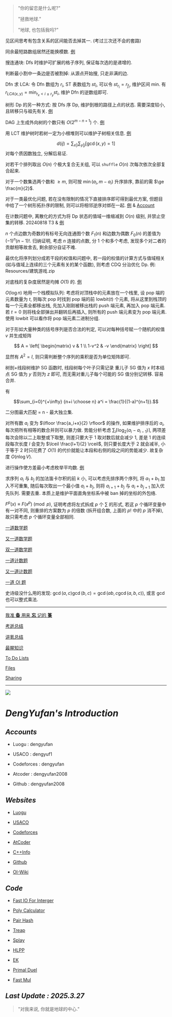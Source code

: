 > "你的留恋是什么呢?"
> 
> "拯救地球."
> 
> "地球, 也包括我吗?"

见区间思考有包含关系的区间能否去掉其一. (考过三次还不会的套路)

同余最短路数组居然还能换模数. [例](https://www.luogu.com.cn/problem/P4156)

搜连通块: Dfs 时维护可扩展的格子序列, 保证每次选的是递增的.

判断最小割中一条边是否被割掉: 从源点开始搜, 只走非满的边.

Dfn 求 LCA: 令 Dfn 数组为 $r_i$, ST 表数组为 $st_i$, 可以令 $st_{r_i} = r_{f_i}$, 维护区间 min. 有 $r_{LCA(x, y)} = \min_{r_x < i \le r_y} st_i$, 维护 Dfn 的逆数组即可.

树形 Dp 的另一种方式: 按 Dfs 序 Dp, 维护到根的路径上点的状态. 需要深度较小, 且转移只与祖先有关. [例](https://www.luogu.com.cn/problem/P3577)

DAG 上生成外向树的个数只有 $O(2^{m - n + 1})$ 个. [例](https://qoj.ac/problem/6406)

用 LCT 维护树时若树一定为小根堆则可以维护子树相关信息. [例](https://qoj.ac/problem/7760)

$$d(ij) = \sum_{x|i}\sum_{y|j}[\gcd(x, y)=1]$$
对每个质因数独立, 分解后易证.

对若干个排列取出 $O(n)$ 个极大复合无关组, 可以 ``shuffle`` $O(n)$ 次每次依次全部复合起来.

对于一个数集选两个数和 $\ge m$, 则可按 $\min(a_i, m - a_i)$ 升序排序, 靠前的需 $\ge \frac{m}{2}$.

对于一类最优化问题, 若在没有限制的情况下直接排序即可得到最优方案, 但题目中给了一个树形拓扑序的限制, 则可以将相邻逆序对绑在一起. [例](https://acm.hdu.edu.cn/contest/problem?cid=1131&pid=1001) & [Account](https://www.luogu.com.cn/paste/o08ha6jb)

在计数问题中, 离散化的方式为将 Dp 状态的值域一维缩减到 $O(n)$ 级别, 并禁止空集的转移. 20240818 T3 & [例](https://qoj.ac/problem/1084)

$n$ 个点边数为奇数的有标号无向连通图个数 $F_1(n)$ 和边数为偶数 $F_0(n)$ 的差值为 $(-1)^n(n-1)!$. 归纳证明, 考虑 $n$ 连接的点数, 分 1 个和多个考虑, 发现多个对二者的贡献相等故舍去, 剩余部分自证不难.

最优化将序列划分成若干段的权值和问题中, 若一段的权值的计算方式与值域相关 (如与值域上连续的三个元素有关的某个函数), 则考虑 CDQ 分治优化 Dp. 例: Resources/建筑游戏.zip

对底栈的复杂度居然是均摊 $O(1)$ 的. [例](https://www.luogu.com.cn/problem/CF2026F)

$O(\log n)$ 地用一个栈模拟队列: 考虑将对顶栈中的元素放在一个栈里, 设 pop 端的元素数量为 $t$, 则每次 pop 时找到 pop 端的前 $\text{lowbit}(t)$ 个元素, 将从这里到栈顶的每一个元素全都移出栈, 先加入刚刚被移出栈的 push 端元素, 再加入 pop 端元素. 若 $t=0$ 则将栈全部弹出并翻转后再插入, 则所有的 push 端元素变为 pop 端元素. 使用 $\text{lowbit}$ 可以看作将 pop 端元素二进制分组.

对于形如大量种类的括号序列是否合法的判定, 可以对每种括号赋一个随机的权值 $v$ 并生成矩阵

$$
A = \left[
\begin{matrix}
v & 1
\\
1-v^2 & -v
\end{matrix}
\right]
$$

显然有 $A^2 = I$, 则只需判断整个序列的乘积是否为单位矩阵即可.

树剖+线段树维护 SG 函数时, 线段树每个叶子只需记录 重儿子 SG 值为 $x$ 时本结点 SG 值为 $y$ 否则为 $z$ 即可, 而无需对重儿子每个可能的 SG 值分别记转移. 容易合并.

有

$$\sum_{i=0}^{+\infty} {n+i \choose n} a^i = \frac{1}{(1-a)^{n+1}}.$$

二分图最大匹配 = n - 最大独立集.

对所有数 $a_i$ 变为 $\lfloor \frac{a_i+x}{2} \rfloor$ 的操作, 如果维护排序后的 $a_i$, 每次把所有相等的数合并则可以暴力做. 势能分析考虑 $\sum_i \lceil \log_2(a_i-a_{i-1}) \rceil$, 两项差每次会除以二上取整或下取整, 则差只要大于 1 取对数后就会减少 1, 差是 1 的连续段每次长度 $l$ 会变为 $\lceil \frac{l+1}{2} \rceil$, 则只要长度大于 2 就会减半, 小于等于 2 时只花费了 $O(1)$ 的代价就能让本段和右侧的段之间的势能减少. 故复杂度 $O(n \log V)$.

进行操作使方差最小考虑枚举平均数. [例](https://www.luogu.com.cn/problem/CF2029I)

求序列 $a_i$ 与 $b_j$ 的加法笛卡尔积的前 $k$ 小, 可以考虑先排序两个序列, 将 $a_1 + b_1$ 加入不可重集, 随后每次取出一个最小值 $a_i + b_j$, 则将 $a_{i+1} + b_j$ 与 $a_i + b_{j+1}$ 加入优先队列. 需要去重. 本质上是维护平面直角坐标系中被 ban 掉的坐标的外包络.

$F^p(x) \equiv F(x^p) \pmod p$, 证明考虑将左式拆成 $p$ 个 $\sum$ 的形式, 若这 $p$ 个循环变量中有一对不同, 则重排的方案数为 $p$ 的倍数 (拆开组合数, 上面的 $p!$ 中的 $p$ 消不掉), 故只需考虑 $p$ 个循环变量全部相同.

[一道数学题](https://www.luogu.com.cn/article/ueohh8lt)

[又一道数学题](https://www.luogu.com.cn/article/7d3j944s)

[双一道数学题](https://www.luogu.com.cn/article/lc9tfr5v)

[一道计数题](https://www.luogu.com.cn/article/qpk41kv1)

[又一道计数题](https://www.luogu.com.cn/article/6bpx8onp)

[一道 OI 题](https://www.luogu.com.cn/article/xr76q3sa)

史诗级没什么用的发现: $\gcd(a,c) \gcd(b,c) = \gcd(ab,c \gcd(a,b,c))$, 或言 $\gcd$ 也可以整式乘法.

----

[我准 **备** 用来 **忘** 记的 **箓**](https://www.luogu.com.cn/paste/lvmrhjxm)

[考逝总结](https://www.luogu.com.cn/article/sd8bpaa1)

[讲氪总结](https://www.luogu.com.cn/article/bn0cnhaw)

[最腥知识](https://www.luogu.com.cn/article/ft3tx54e)

[To Do Lists](https://www.luogu.com.cn/paste/lcysbo18)

[Files](https://www.luogu.com.cn/team/33225#file)

[Sharing](https://www.luogu.com.cn/paste/frklj4he)

---

![](https://moe.jitsu.top/img)

# *DengYufan's Introduction*

## *Accounts*
- Luogu : dengyufan

- USACO : dengyuf1

- Codeforces : dengyufan

- Atcoder : dengyufan2008

- Github : dengyufan2008

## *Websites*
- [Luogu](http://www.luogu.com.cn)

- [USACO](https://train.usaco.org)

- [Codeforces](https://codeforces.com)

- [AtCoder](https://atcoder.jp)

- [C++Info](https://zh.cppreference.com/w/%E9%A6%96%E9%A1%B5)

- [Github](https://github.com)

- [OI-Wiki](https://oiwiki.com)

## *Code*
- [Fast IO For Interger](https://www.luogu.com.cn/paste/a6g4tzxa)

- [Poly Calculator](https://www.luogu.com.cn/paste/otlhoocq)

- [Pair Hash](https://www.luogu.com.cn/paste/bwkr5zb3)

- [Treap](https://www.luogu.com.cn/paste/201bgmoy)

- [Splay](https://www.luogu.com.cn/paste/t1c5l25d)

- [HLPP](https://www.luogu.com.cn/paste/1ltjkyl7)

- [EK](https://www.luogu.com.cn/paste/clkjej7u)

- [Primal Duel](https://www.luogu.com.cn/paste/s1nawmeh)

- [Fast Mul](https://www.luogu.com.cn/paste/bmjrtlws)

## *Last Update : 2025.3.27*

> "对我来说, 你就是地球的中心."
